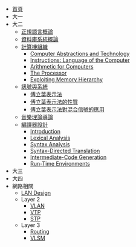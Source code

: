 * [首頁](/NCTU-Coursenote)
* 大一
* 大二
  * [正規語言概論](/NCTU-Coursenote/1072/intro-to-formal-language/0-courseinfo)
  * [資料庫系統概論](/NCTU-Coursenote/1072/intro-to-dbms/0-courseinfo)
  * [計算機組織](/NCTU-Coursenote/1072/computer-organization/0-courseinfo)
    * [Computer Abstractions and Technology](/NCTU-Coursenote/1072/computer-organization/1-computer-abstractions)
    * [Instructions: Language of the Computer](/NCTU-Coursenote/1072/computer-organization/2-instructions)
    * [Arithmetic for Computers](/NCTU-Coursenote/1072/computer-organization/3-arithmetic)
    * [The Processor](/NCTU-Coursenote/1072/computer-organization/4-the-processor)
    * [Exploiting Memory Hierarchy](/NCTU-Coursenote/1072/computer-organization/5-exploiting-memory-hierarchy)
  * [訊號與系統](/NCTU-Coursenote/1072/signals-and-systems/0-courseinfo)
    * [傅立葉表示法](/NCTU-Coursenote/1072/signals-and-systems/1-fourier-representation)
    * [傅立葉表示法的性質](/NCTU-Coursenote/1072/signals-and-systems/2-fourier-representation-properties)
    * [傅立葉表示法對混合信號的應用](/NCTU-Coursenote/1072/signals-and-systems/3-fourier-representation-with-mixed-signals)
  * [音樂理論導論](/NCTU-Coursenote/1072/intro-to-music-theory/0-courseinfo)
  * [編譯器設計](/NCTU-Coursenote/1072/compiler-design/0-courseinfo)
    * [Introduction](/NCTU-Coursenote/1072/compiler-design/1-introduction)
    * [Lexical Analysis](/NCTU-Coursenote/1072/compiler-design/2-lexical-analysis)
    * [Syntax Analysis](/NCTU-Coursenote/1072/compiler-design/3-syntax-analysis)
    * [Syntax-Directed Translation](/NCTU-Coursenote/1072/compiler-design/4-syntax-directed-translation)
    * [Intermediate-Code Generation](/NCTU-Coursenote/1072/compiler-design/5-ir)
    * [Run-Time Environments](/NCTU-Coursenote/1072/compiler-design/6-run-time-environments)
* 大三
* 大四
* 網路相關
  * [LAN Design](/NCTU-Coursenote/network-associate/landesign)
  * Layer 2
    * [VLAN](/NCTU-Coursenote/network-associate/layer2/vlan)
    * [VTP](/NCTU-Coursenote/network-associate/layer2/vtp)
    * [STP](/NCTU-Coursenote/network-associate/layer2/stp)
  * Layer 3
    * [Routing](/NCTU-Coursenote/network-associate/layer3/routing)
    * [VLSM](/NCTU-Coursenote/network-associate/layer3/vlsm)